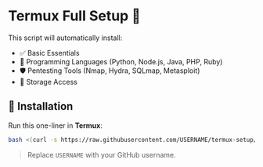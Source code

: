 # Termux Full Setup 🚀

This script will automatically install:

- ✅ Basic Essentials  
- 🐍 Programming Languages (Python, Node.js, Java, PHP, Ruby)  
- 🛡️ Pentesting Tools (Nmap, Hydra, SQLmap, Metasploit)  
- 📂 Storage Access  

## 🔧 Installation

Run this one-liner in **Termux**:

```bash
bash <(curl -s https://raw.githubusercontent.com/USERNAME/termux-setup/main/setup.sh)
```

> Replace `USERNAME` with your GitHub username.
